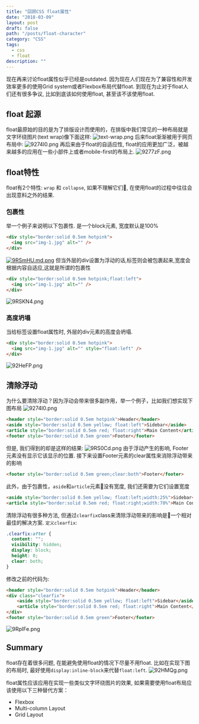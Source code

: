 ```yaml
---
title: "回顾CSS float属性"
date: "2018-03-09"
layout: post
draft: false
path: "/posts/float-character"
category: "CSS"
tags:
  - css
  - float
description: ""
---
```

现在再来讨论float属性似乎已经是outdated. 因为现在人们现在为了兼容性和开发效率更多的使用Grid system或者Flexbox布局代替float. 到现在为止对于float人们还有很多争议, 比如到底该如何使用float, 甚至该不该使用float.

## float 起源  
float最原始的目的是为了排版设计而使用的，在排版中我们常见的一种布局就是文字环绕图片(text wrap)像下面这样:
![text-wrap.png](https://s1.ax1x.com/2018/03/09/927wVI.png)
后来float渐渐被用于网页布局中:
![9274I0.png](https://s1.ax1x.com/2018/03/09/9274I0.png)
再后来由于float的自适应性, float的应用更加广泛，被越来越多的应用在一些小部件上或者mobile-first的布局上.
![9277zF.png](https://s1.ax1x.com/2018/03/09/9277zF.png)

## float特性
float有2个特性: `wrap` 和 `collapse`, 如果不理解它们, 在使用float的过程中往往会出现意料之外的结果.

### 包裹性
举一个例子来说明以下包裹性.
<img>是一个block元素, 宽度默认是100%
```html
<div style="border:solid 0.5em hotpink">
  <img src="img-1.jpg" alt="" />
</div>
```
[![9RSmHU.md.png](https://s1.ax1x.com/2018/03/09/9RSmHU.md.png)](https://imgchr.com/i/9RSmHU)
但当<img>外层的div设置为浮动的话,<img>标签则会被包裹起来,宽度会根据内容自适应,这就是所谓的包裹性
```html
<div style="border:solid 0.5em hotpink;float:left">
  <img src="img-1.jpg" alt="" />
</div>
```
![9RSKN4.png](https://s1.ax1x.com/2018/03/09/9RSKN4.png)

### 高度坍塌
当给<img>标签设置float属性时, 外层的div元素的高度会坍塌.  
```html
<div style="border:solid 0.5em hotpink">
  <img src="img-1.jpg" alt="" style="float:left" />
</div>
```
![92HeFP.png](https://s1.ax1x.com/2018/03/09/92HeFP.png)

## 清除浮动
为什么要清除浮动？因为浮动会带来很多副作用，举一个例子，比如我们想实现下图布局
![9274I0.png](https://s1.ax1x.com/2018/03/09/9274I0.png)
```html
<header style="border:solid 0.5em hotpink">Header</header>
<aside style="border:solid 0.5em yellow; float:left">Sidebar</aside>
<article style="border:solid 0.5em red; float:right">Main Content</article>
<footer style="border:solid 0.5em green">Footer</footer>
```
但是, 我们得到的却是这样的结果:
![9RS0Cd.png](https://s1.ax1x.com/2018/03/09/9RS0Cd.png)
由于浮动产生的影响, Footer元素没有显示它该显示的位置. 接下来设置Footer元素的clear属性来消除浮动带来的影响
```html
<footer style="border:solid 0.5em green;clear:both">Footer</footer>
```
此外，由于包裹性，`aside`和`article`元素没有宽度, 我们还需要为它们设置宽度
```html
<aside style="border:solid 0.5em yellow; float:left;width:25%">Sidebar</aside>
<article style="border:solid 0.5em red; float:right;width:70%">Main Content</article>
```
清除浮动有很多种方法, 但通过`clearfix`class来清除浮动带来的影响是一个相对最佳的解决方案.
`定义clearfix`:
```CSS
.clearfix:after {
  content: "";
  visibility: hidden;
  display: block;
  height: 0;
  clear: both;
}
```
修改之前的代码为:
```html
<header style="border:solid 0.5em hotpink">Header</header>
<div class="clearfix">
    <aside style="border:solid 0.5em yellow; float:left">Sidebar</aside>
    <article style="border:solid 0.5em red; float:right">Main Content</article>
</div>
<footer style="border:solid 0.5em green">Footer</footer>
```
![9RpIFe.png](https://s1.ax1x.com/2018/03/09/9RpIFe.png)

## Summary
float存在着很多问题, 在能避免使用float的情况下尽量不用float. 比如在实现下图的布局时, 最好使用`display:inline-block`来代替`float:left`.
![92HMQg.png](https://s1.ax1x.com/2018/03/09/92HMQg.png)

float属性应该应用在实现一些类似文字环绕图片的效果, 如果需要使用float布局应该使用以下三种替代方案：
- Flexbox
- Multi-column Layout
- Grid Layout
